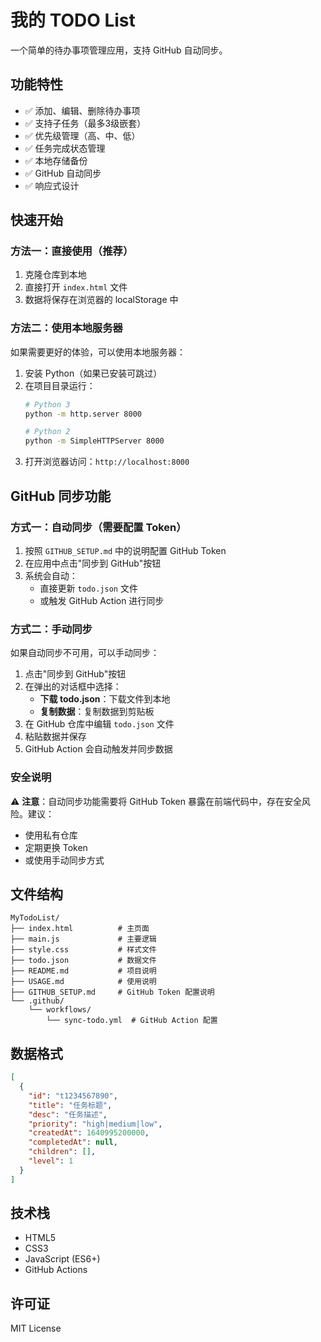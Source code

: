 # 我的 TODO List

一个简单的待办事项管理应用，支持 GitHub 自动同步。

## 功能特性

- ✅ 添加、编辑、删除待办事项
- ✅ 支持子任务（最多3级嵌套）
- ✅ 优先级管理（高、中、低）
- ✅ 任务完成状态管理
- ✅ 本地存储备份
- ✅ GitHub 自动同步
- ✅ 响应式设计

## 快速开始

### 方法一：直接使用（推荐）

1. 克隆仓库到本地
2. 直接打开 `index.html` 文件
3. 数据将保存在浏览器的 localStorage 中

### 方法二：使用本地服务器

如果需要更好的体验，可以使用本地服务器：

1. 安装 Python（如果已安装可跳过）
2. 在项目目录运行：
   ```bash
   # Python 3
   python -m http.server 8000
   
   # Python 2
   python -m SimpleHTTPServer 8000
   ```
3. 打开浏览器访问：`http://localhost:8000`

## GitHub 同步功能

### 方式一：自动同步（需要配置 Token）

1. 按照 `GITHUB_SETUP.md` 中的说明配置 GitHub Token
2. 在应用中点击"同步到 GitHub"按钮
3. 系统会自动：
   - 直接更新 `todo.json` 文件
   - 或触发 GitHub Action 进行同步

### 方式二：手动同步

如果自动同步不可用，可以手动同步：

1. 点击"同步到 GitHub"按钮
2. 在弹出的对话框中选择：
   - **下载 todo.json**：下载文件到本地
   - **复制数据**：复制数据到剪贴板
3. 在 GitHub 仓库中编辑 `todo.json` 文件
4. 粘贴数据并保存
5. GitHub Action 会自动触发并同步数据

### 安全说明

⚠️ **注意**：自动同步功能需要将 GitHub Token 暴露在前端代码中，存在安全风险。建议：
- 使用私有仓库
- 定期更换 Token
- 或使用手动同步方式

## 文件结构

```
MyTodoList/
├── index.html          # 主页面
├── main.js             # 主要逻辑
├── style.css           # 样式文件
├── todo.json           # 数据文件
├── README.md           # 项目说明
├── USAGE.md            # 使用说明
├── GITHUB_SETUP.md     # GitHub Token 配置说明
└── .github/
    └── workflows/
        └── sync-todo.yml  # GitHub Action 配置
```

## 数据格式

```json
[
  {
    "id": "t1234567890",
    "title": "任务标题",
    "desc": "任务描述",
    "priority": "high|medium|low",
    "createdAt": 1640995200000,
    "completedAt": null,
    "children": [],
    "level": 1
  }
]
```

## 技术栈

- HTML5
- CSS3
- JavaScript (ES6+)
- GitHub Actions

## 许可证

MIT License 